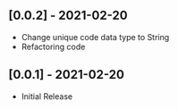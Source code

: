 ## [0.0.2] - 2021-02-20

* Change unique code data type to String
* Refactoring code

## [0.0.1] - 2021-02-20

* Initial Release

